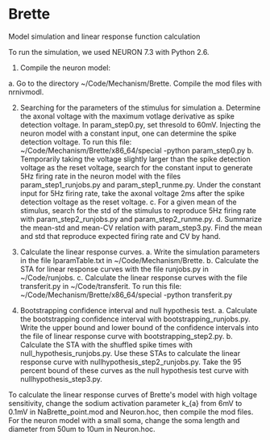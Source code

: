 # Brette
Model simulation and linear response function calculation

To run the simulation, we used NEURON 7.3 with Python 2.6. 

1. Compile the neuron model:

  a. Go to the directory ~/Code/Mechanism/Brette. Compile the mod files with nrnivmodl.

2. Searching for the parameters of the stimulus for simulation 
a. Determine the axonal voltage with the maximum votlage derivative as spike detection voltage. In param_step0.py, set thresold to 60mV. Injecting the neuron model with a constant input, one can determine the spike detection voltage. To run this file: ~/Code/Mechanism/Brette/x86_64/special -python param_step0.py
b. Temporarily taking the voltage slightly larger than the spike detection voltage as the reset voltage, search for the constant input to generate 5Hz firing rate in the neuron model with the files param_step1_runjobs.py and param_step1_runme.py. Under the constant input for 5Hz firing rate, take the axonal voltage 2ms after the spike detection voltage as the reset voltage.
c. For a given mean of the stimulus, search for the std of the stimulus to reproduce 5Hz firing rate with param_step2_runjobs.py and param_step2_runme.py.
d. Summarize the mean-std and mean-CV relation with param_step3.py. Find the mean and std that reproduce expected firing rate and CV by hand.

3. Calculate the linear response curves.
a. Write the simulation parameters in the file IparamTable.txt in ~/Code/Mechanism/Brette.
b. Calculate the STA for linear response curves with the file runjobs.py in ~/Code/runjobs.
c. Calculate the linear response curves with the file transferit.py in ~/Code/transferit. To run this file: ~/Code/Mechanism/Brette/x86_64/special -python transferit.py

4. Bootstrapping confidence interval and null hypothesis test.
a. Calculate the bootstrapping confidence interval with bootstrapping_runjobs.py. Write the upper bound and lower bound of the confidence intervals into the file of linear response curve with bootstrapping_step2.py.
b. Calculate the STA with the shuffled spike times with null_hypothesis_runjobs.py. Use these STAs to calculate the linear response curve with nullhypothesis_step2_runjobs.py. Take the 95 percent bound of these curves as the null hypothesis test curve with nullhypothesis_step3.py.

To calculate the linear response curves of Brette's model with high voltage sensitivity, change the sodium activation parameter k_{a} from 6mV to 0.1mV in NaBrette_point.mod and Neuron.hoc, then compile the mod files. For the neuron model with a small soma, change the soma length and diameter from 50um to 10um in Neuron.hoc.
